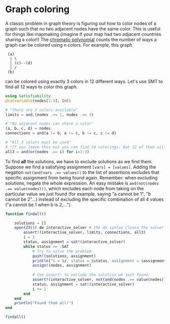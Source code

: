 # Graph coloring
A classic problem in graph theory is figuring out how to color nodes of a graph such that no two adjacent nodes have the same color.
This is useful for things like mapmaking (imagine if your map had two adjacent countries sharing a color!)
The [chromatic polynomial](https://en.wikipedia.org/wiki/Graph_coloring) counts the number of ways a graph can be colored using n colors. For example, this graph
```
 (a)
  | \
  | (c)--(d)
  | /
 (b)
```
can be colored using exactly 3 colors in 12 different ways. Let's use SMT to find all 12 ways to color this graph.

```julia
using Satisfiability
@satvariable(nodes[1:4], Int)

# "There are 3 colors available"
limits = and.(nodes .>= 1, nodes .<= 3)

# "No adjacent nodes can share a color"
(a, b, c, d) = nodes
connections = and(a != b, a != c, b != c, c != d)

# "All 3 colors must be used"
# (If you leave this out you can find 24 colorings. But 12 of them will use only 2 colors.)
all3 = and(or(nodes .== i) for i=1:3)
```

To find **all** the solutions, we have to exclude solutions as we find them. Suppose we find a satisfying assignment `[vars] = [values]`. Adding the negation `not(and(vars .== values))` to the list of assertions excludes that specific assignment from being found again. Remember: when excluding solutions, negate the whole expression. An easy mistake is `and(not(nodes .== value(nodes)))`, which excludes each node from taking on the particular value we just found (for example, saying "a cannot be 1", "b cannot be 2"...) instead of excluding the specific combination of all 4 values ("a cannot be 1 when b is 2,...").

```julia
function findall()

    solutions = []
    open(Z3()) do interactive_solver # the do syntax closes the solver
        assert!(interactive_solver, limits, connections, all3)
        i = 1
        status, assignment = sat!(interactive_solver)
        while status == :SAT
            # Try to solve the problem
            push!(solutions, assignment)
            println("i = $i, status = $status, assignment = $assignment")
            assign!(nodes, assignment)
            
            # Use assert! to exclude the solution we just found.
            assert!(interactive_solver, not(and(nodes .== value(nodes))))
            status, assignment = sat!(interactive_solver)
            i += 1
        end
    end
    println("Found them all!")
end

findall()
```